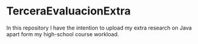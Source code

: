 # TerceraEvaluacionExtra
In this repository I have the intention to upload my extra research on Java apart form my high-school course workload.
